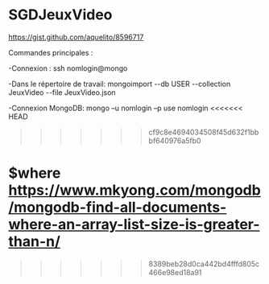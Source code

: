 # SGDJeuxVideo
https://gist.github.com/aquelito/8596717


Commandes principales :

-Connexion : 
ssh nomlogin@mongo

-Dans le répertoire de travail:
mongoimport --db USER --collection JeuxVideo --file JeuxVideo.json

-Connexion MongoDB:
mongo –u nomlogin –p
use nomlogin
<<<<<<< HEAD
>>>>>>> cf9c8e4694034508f45d632f1bbbf640976a5fb0

$where
https://www.mkyong.com/mongodb/mongodb-find-all-documents-where-an-array-list-size-is-greater-than-n/
=======
>>>>>>> 8389beb28d0ca442bd4fffd805c466e98ed18a91

